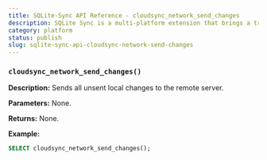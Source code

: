 ```yaml
---
title: SQLite-Sync API Reference - cloudsync_network_send_changes
description: SQLite Sync is a multi-platform extension that brings a true local-first experience to your applications with minimal effort.
category: platform
status: publish
slug: sqlite-sync-api-cloudsync-network-send-changes
---
```


### `cloudsync_network_send_changes()`

**Description:** Sends all unsent local changes to the remote server.

**Parameters:** None.

**Returns:** None.

**Example:**

```sql
SELECT cloudsync_network_send_changes();
```
